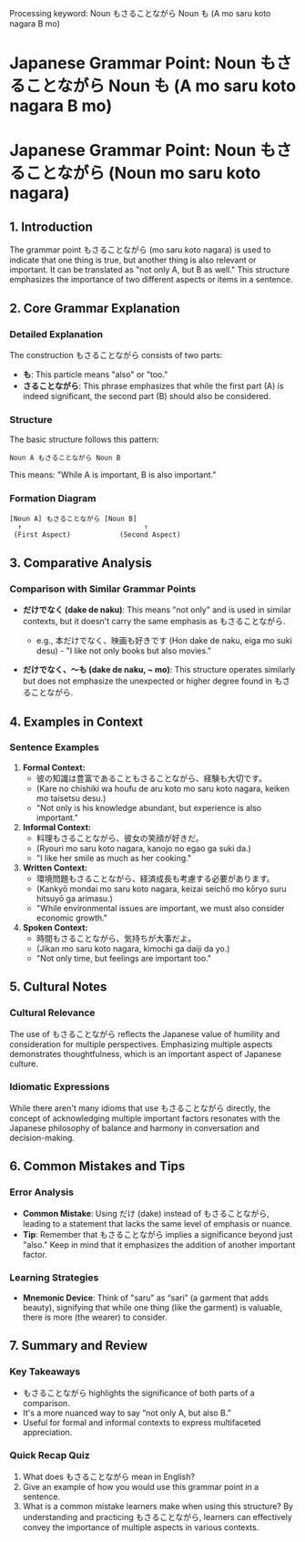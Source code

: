 Processing keyword: Noun もさることながら Noun も (A mo saru koto nagara B mo)
# Japanese Grammar Point: Noun もさることながら Noun も (A mo saru koto nagara B mo)
# Japanese Grammar Point: Noun もさることながら (Noun mo saru koto nagara)
## 1. Introduction
The grammar point もさることながら (mo saru koto nagara) is used to indicate that one thing is true, but another thing is also relevant or important. It can be translated as "not only A, but B as well." This structure emphasizes the importance of two different aspects or items in a sentence.
## 2. Core Grammar Explanation
### Detailed Explanation
The construction もさることながら consists of two parts:
- **も**: This particle means "also" or "too."
- **さることながら**: This phrase emphasizes that while the first part (A) is indeed significant, the second part (B) should also be considered.
### Structure
The basic structure follows this pattern:
```
Noun A もさることながら Noun B
```
This means: "While A is important, B is also important."
### Formation Diagram
```
[Noun A] もさることながら [Noun B]
  ↑                              ↑
 (First Aspect)            (Second Aspect)
```
## 3. Comparative Analysis
### Comparison with Similar Grammar Points
- **だけでなく (dake de naku)**: This means "not only" and is used in similar contexts, but it doesn't carry the same emphasis as もさることながら. 
  - e.g., 本だけでなく、映画も好きです (Hon dake de naku, eiga mo suki desu) - "I like not only books but also movies."
  
- **だけでなく、～も (dake de naku, ~ mo)**: This structure operates similarly but does not emphasize the unexpected or higher degree found in もさることながら.
## 4. Examples in Context
### Sentence Examples
1. **Formal Context:**
   - 彼の知識は豊富であることもさることながら、経験も大切です。
   - (Kare no chishiki wa houfu de aru koto mo saru koto nagara, keiken mo taisetsu desu.)
   - "Not only is his knowledge abundant, but experience is also important."
2. **Informal Context:**
   - 料理もさることながら、彼女の笑顔が好きだ。
   - (Ryouri mo saru koto nagara, kanojo no egao ga suki da.)
   - "I like her smile as much as her cooking."
3. **Written Context:**
   - 環境問題もさることながら、経済成長も考慮する必要があります。
   - (Kankyō mondai mo saru koto nagara, keizai seichō mo kōryo suru hitsuyō ga arimasu.)
   - "While environmental issues are important, we must also consider economic growth."
4. **Spoken Context:**
   - 時間もさることながら、気持ちが大事だよ。
   - (Jikan mo saru koto nagara, kimochi ga daiji da yo.)
   - "Not only time, but feelings are important too."
## 5. Cultural Notes
### Cultural Relevance
The use of もさることながら reflects the Japanese value of humility and consideration for multiple perspectives. Emphasizing multiple aspects demonstrates thoughtfulness, which is an important aspect of Japanese culture.
### Idiomatic Expressions
While there aren't many idioms that use もさることながら directly, the concept of acknowledging multiple important factors resonates with the Japanese philosophy of balance and harmony in conversation and decision-making.
## 6. Common Mistakes and Tips
### Error Analysis
- **Common Mistake**: Using だけ (dake) instead of もさることながら, leading to a statement that lacks the same level of emphasis or nuance.
- **Tip**: Remember that もさることながら implies a significance beyond just "also." Keep in mind that it emphasizes the addition of another important factor.
### Learning Strategies
- **Mnemonic Device**: Think of "saru" as “sari” (a garment that adds beauty), signifying that while one thing (like the garment) is valuable, there is more (the wearer) to consider.
## 7. Summary and Review
### Key Takeaways
- もさることながら highlights the significance of both parts of a comparison.
- It's a more nuanced way to say “not only A, but also B.”
- Useful for formal and informal contexts to express multifaceted appreciation.
### Quick Recap Quiz
1. What does もさることながら mean in English?
2. Give an example of how you would use this grammar point in a sentence.
3. What is a common mistake learners make when using this structure? 
By understanding and practicing もさることながら, learners can effectively convey the importance of multiple aspects in various contexts.
